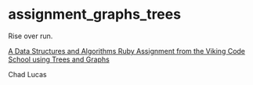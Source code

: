 # assignment_graphs_trees
Rise over run.

[A Data Structures and Algorithms Ruby Assignment from the Viking Code School using Trees and Graphs](http://www.vikingcodeschool.com)

Chad Lucas
